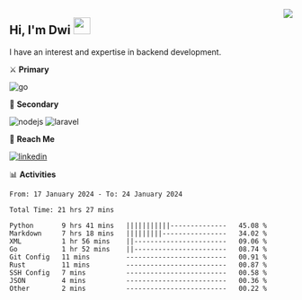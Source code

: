 [<img src="https://komarev.com/ghpvc/?username=masred&color=green&style=flat-square&label=Profile+Views" align="right">](github.com/masred)

## Hi, I'm Dwi <img src="https://raw.githubusercontent.com/MartinHeinz/MartinHeinz/master/wave.gif" width="30px">

I have an interest and expertise in backend development.

⚔️ **Primary**

![go](https://img.shields.io/badge/---?logo=go&label=Golang&style=social)

🔪 **Secondary**

![nodejs](https://img.shields.io/badge/---?logo=node.js&label=Node.js&style=social&logoColor=green)
![laravel](https://img.shields.io/badge/---?logo=laravel&label=Laravel&style=social)

🔗 **Reach Me**

[![linkedin](https://img.shields.io/badge/---?logo=linkedin&label=LinkedIn&style=social)](https://linkedin.com/in/dwifitriyanto)

📊 **Activities**

<!--START_SECTION:waka-->

```all_time
From: 17 January 2024 - To: 24 January 2024

Total Time: 21 hrs 27 mins

Python       9 hrs 41 mins   |||||||||||--------------   45.08 %
Markdown     7 hrs 18 mins   |||||||||----------------   34.02 %
XML          1 hr 56 mins    ||-----------------------   09.06 %
Go           1 hr 52 mins    ||-----------------------   08.74 %
Git Config   11 mins         -------------------------   00.91 %
Rust         11 mins         -------------------------   00.87 %
SSH Config   7 mins          -------------------------   00.58 %
JSON         4 mins          -------------------------   00.36 %
Other        2 mins          -------------------------   00.22 %
```

<!--END_SECTION:waka-->
